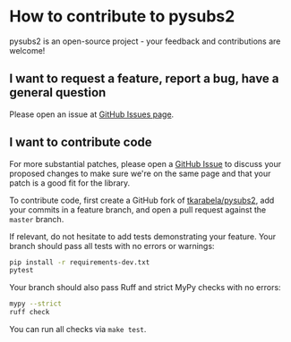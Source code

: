 # How to contribute to pysubs2

pysubs2 is an open-source project - your feedback and contributions are welcome! 

## I want to request a feature, report a bug, have a general question

Please open an issue at [GitHub Issues page](https://github.com/tkarabela/pysubs2/issues).

## I want to contribute code

For more substantial patches, please open a [GitHub Issue](https://github.com/tkarabela/pysubs2/issues)
to discuss your proposed changes to make sure we're on the same page and that your patch is a good fit
for the library.

To contribute code, first create a GitHub fork of [tkarabela/pysubs2](https://github.com/tkarabela/pysubs2),
add your commits in a feature branch, and open a pull request against the `master` branch.

If relevant, do not hesitate to add tests demonstrating your feature.
Your branch should pass all tests with no errors or warnings:

```sh
pip install -r requirements-dev.txt
pytest
```

Your branch should also pass Ruff and strict MyPy checks with no errors:

```sh
mypy --strict
ruff check
```

You can run all checks via `make test`.
